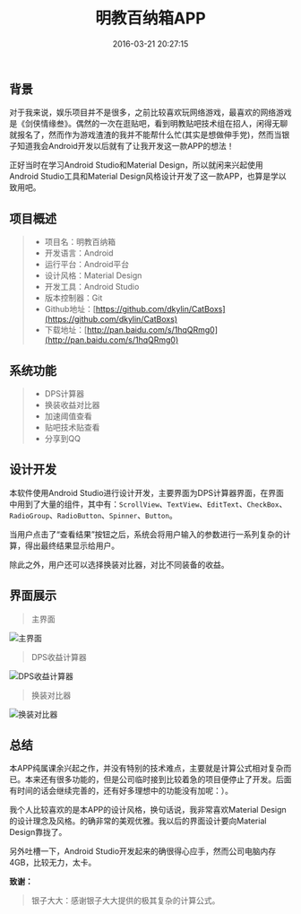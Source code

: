 ﻿---
title: 明教百纳箱APP
comments: true
date: 2016-03-21 20:27:15
update: 2016-03-21 20:27:15
categories: 作品集
tags: ['我的作品','Android']
---

## 背景

对于我来说，娱乐项目并不是很多，之前比较喜欢玩网络游戏，最喜欢的网络游戏是《剑侠情缘叁》。偶然的一次在逛贴吧，看到明教贴吧技术组在招人，闲得无聊就报名了，然而作为游戏渣渣的我并不能帮什么忙(其实是想做伸手党)，然而当银子知道我会Android开发以后就有了让我开发这一款APP的想法！

正好当时在学习Android Studio和Material Design，所以就闲来兴起使用Android Studio工具和Material Design风格设计开发了这一款APP，也算是学以致用吧。

## 项目概述

> * 项目名：明教百纳箱
> * 开发语言：Android
> * 运行平台：Android平台
> * 设计风格：Material Design
> * 开发工具：Android Studio
> * 版本控制器：Git
> * Github地址：[https://github.com/dkylin/CatBoxs](https://github.com/dkylin/CatBoxs)
> * 下载地址：[http://pan.baidu.com/s/1hqQRmg0](http://pan.baidu.com/s/1hqQRmg0)

## 系统功能

> * DPS计算器
> * 换装收益对比器
> * 加速阈值查看
> * 贴吧技术贴查看
> * 分享到QQ

## 设计开发

本软件使用Android Studio进行设计开发，主要界面为DPS计算器界面，在界面中用到了大量的组件，其中有：`ScrollView`、`TextView`、`EditText`、`CheckBox`、`RadioGroup`、`RadioButton`、`Spinner`、`Button`。

当用户点击了“查看结果”按钮之后，系统会将用户输入的参数进行一系列复杂的计算，得出最终结果显示给用户。

除此之外，用户还可以选择换装对比器，对比不同装备的收益。

## 界面展示

> 主界面

![主界面](http://7xrnl9.com1.z0.glb.clouddn.com/image%2Fcat-box%2Fmian.png)

> DPS收益计算器

![DPS收益计算器](http://7xrnl9.com1.z0.glb.clouddn.com/image%2Fcat-box%2Fdps.png)

> 换装对比器

![换装对比器](http://7xrnl9.com1.z0.glb.clouddn.com/image%2Fcat-box%2Fhz.png)


## 总结

本APP纯属课余兴起之作，并没有特别的技术难点，主要就是计算公式相对复杂而已。本来还有很多功能的，但是公司临时接到比较着急的项目便停止了开发。后面有时间的话会继续完善的，还有好多理想中的功能没有加呢：）。

我个人比较喜欢的是本APP的设计风格，换句话说，我非常喜欢Material Design的设计理念及风格。的确非常的美观优雅。我以后的界面设计要向Material Design靠拢了。

另外吐槽一下，Android Studio开发起来的确很得心应手，然而公司电脑内存4GB，比较无力，太卡。

**致谢：**

> 银子大大：感谢银子大大提供的极其复杂的计算公式。